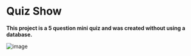 # Quiz Show

**This project is a 5 question mini quiz and was created without using a database.**

![image](https://user-images.githubusercontent.com/92857033/235761112-9b1504d5-dba8-488a-a140-c3732892bbbd.png)
